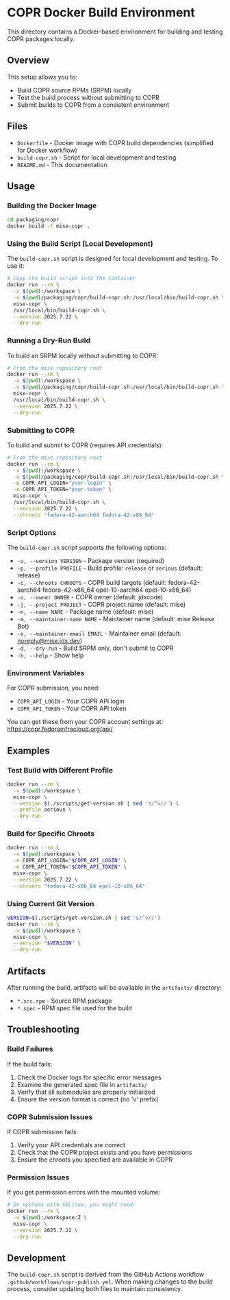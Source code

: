 # COPR Docker Build Environment

This directory contains a Docker-based environment for building and testing COPR packages locally.

## Overview

This setup allows you to:
- Build COPR source RPMs (SRPM) locally
- Test the build process without submitting to COPR
- Submit builds to COPR from a consistent environment

## Files

- `Dockerfile` - Docker image with COPR build dependencies (simplified for Docker workflow)
- `build-copr.sh` - Script for local development and testing
- `README.md` - This documentation

## Usage

### Building the Docker Image

```bash
cd packaging/copr
docker build -t mise-copr .
```

### Using the Build Script (Local Development)

The `build-copr.sh` script is designed for local development and testing. To use it:

```bash
# Copy the build script into the container
docker run --rm \
  -v $(pwd):/workspace \
  -v $(pwd)/packaging/copr/build-copr.sh:/usr/local/bin/build-copr.sh \
  mise-copr \
  /usr/local/bin/build-copr.sh \
  --version 2025.7.22 \
  --dry-run
```

### Running a Dry-Run Build

To build an SRPM locally without submitting to COPR:

```bash
# From the mise repository root
docker run --rm \
  -v $(pwd):/workspace \
  -v $(pwd)/packaging/copr/build-copr.sh:/usr/local/bin/build-copr.sh \
  mise-copr \
  /usr/local/bin/build-copr.sh \
  --version 2025.7.22 \
  --dry-run
```

### Submitting to COPR

To build and submit to COPR (requires API credentials):

```bash
# From the mise repository root
docker run --rm \
  -v $(pwd):/workspace \
  -v $(pwd)/packaging/copr/build-copr.sh:/usr/local/bin/build-copr.sh \
  -e COPR_API_LOGIN="your-login" \
  -e COPR_API_TOKEN="your-token" \
  mise-copr \
  /usr/local/bin/build-copr.sh \
  --version 2025.7.22 \
  --chroots "fedora-42-aarch64 fedora-42-x86_64"
```

### Script Options

The `build-copr.sh` script supports the following options:

- `-v, --version VERSION` - Package version (required)
- `-p, --profile PROFILE` - Build profile: `release` or `serious` (default: release)
- `-c, --chroots CHROOTS` - COPR build targets (default: fedora-42-aarch64 fedora-42-x86_64 epel-10-aarch64 epel-10-x86_64)
- `-o, --owner OWNER` - COPR owner (default: jdxcode)
- `-j, --project PROJECT` - COPR project name (default: mise)
- `-n, --name NAME` - Package name (default: mise)
- `-m, --maintainer-name NAME` - Maintainer name (default: mise Release Bot)
- `-e, --maintainer-email EMAIL` - Maintainer email (default: <noreply@mise.jdx.dev>)
- `-d, --dry-run` - Build SRPM only, don't submit to COPR
- `-h, --help` - Show help

### Environment Variables

For COPR submission, you need:
- `COPR_API_LOGIN` - Your COPR API login
- `COPR_API_TOKEN` - Your COPR API token

You can get these from your COPR account settings at: <https://copr.fedorainfracloud.org/api/>

## Examples

### Test Build with Different Profile

```bash
docker run --rm \
  -v $(pwd):/workspace \
  mise-copr \
  --version $(./scripts/get-version.sh | sed 's/^v//') \
  --profile serious \
  --dry-run
```

### Build for Specific Chroots

```bash
docker run --rm \
  -v $(pwd):/workspace \
  -e COPR_API_LOGIN="$COPR_API_LOGIN" \
  -e COPR_API_TOKEN="$COPR_API_TOKEN" \
  mise-copr \
  --version 2025.7.22 \
  --chroots "fedora-42-x86_64 epel-10-x86_64"
```

### Using Current Git Version

```bash
VERSION=$(./scripts/get-version.sh | sed 's/^v//')
docker run --rm \
  -v $(pwd):/workspace \
  mise-copr \
  --version "$VERSION" \
  --dry-run
```

## Artifacts

After running the build, artifacts will be available in the `artifacts/` directory:
- `*.src.rpm` - Source RPM package
- `*.spec` - RPM spec file used for the build

## Troubleshooting

### Build Failures

If the build fails:
1. Check the Docker logs for specific error messages
2. Examine the generated spec file in `artifacts/`
3. Verify that all submodules are properly initialized
4. Ensure the version format is correct (no 'v' prefix)

### COPR Submission Issues

If COPR submission fails:
1. Verify your API credentials are correct
2. Check that the COPR project exists and you have permissions
3. Ensure the chroots you specified are available in COPR

### Permission Issues

If you get permission errors with the mounted volume:
```bash
# On systems with SELinux, you might need:
docker run --rm \
  -v $(pwd):/workspace:Z \
  mise-copr \
  --version 2025.7.22 \
  --dry-run
```

## Development

The `build-copr.sh` script is derived from the GitHub Actions workflow `.github/workflows/copr-publish.yml`. When making changes to the build process, consider updating both files to maintain consistency.
